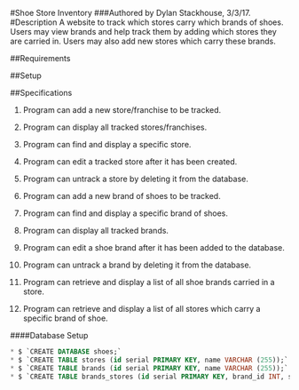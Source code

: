 #Shoe Store Inventory
###Authored by Dylan Stackhouse, 3/3/17.
#Description
A website to track which stores carry which brands of shoes. Users may view brands and help track them by adding which stores they are carried in. Users may also add new stores which carry these brands.

##Requirements

##Setup

##Specifications

1. Program can add a new store/franchise to be tracked.
2. Program can display all tracked stores/franchises.
3. Program can find and display a specific store.
4. Program can edit a tracked store after it has been created.
5. Program can untrack a store by deleting it from the database.

6. Program can add a new brand of shoes to be tracked.
7. Program can find and display a specific brand of shoes.
8. Program can display all tracked brands.
9. Program can edit a shoe brand after it has been added to the database.
10. Program can untrack a brand by deleting it from the database.

11. Program can retrieve and display a list of all shoe brands carried in a store.
12. Program can retrieve and display a list of all stores which carry a specific brand of shoe.

####Database Setup

``` SQL
* $ `CREATE DATABASE shoes;`
* $ `CREATE TABLE stores (id serial PRIMARY KEY, name VARCHAR (255));`
* $ `CREATE TABLE brands (id serial PRIMARY KEY, name VARCHAR (255));`
* $ `CREATE TABLE brands_stores (id serial PRIMARY KEY, brand_id INT, store_id INT);`

```
